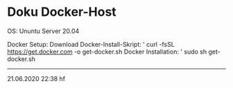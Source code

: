 # Doku Docker-Host

OS:
Ununtu Server 20.04

Docker Setup:
  Download Docker-Install-Skript:
  ' curl -fsSL https://get.docker.com -o get-docker.sh
  Docker Installation:
  ' sudo sh get-docker.sh
  
  
  
<hr>
21.06.2020 22:38 hf
